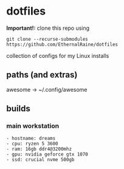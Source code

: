 # dotfiles

**Important!:** clone this repo using
```
git clone --recurse-submodules https://github.com/EthernalRaine/dotfiles
```

collection of configs for my Linux installs

## paths (and extras)
awesome -> ~/.config/awesome

## builds
### main workstation
    - hostname: dreams
    - cpu: ryzen 5 3600
    - ram: 16gb ddr4@3200mhz
    - gpu: nvidia geforce gtx 1070
    - ssd: crucial nvme 500gb
